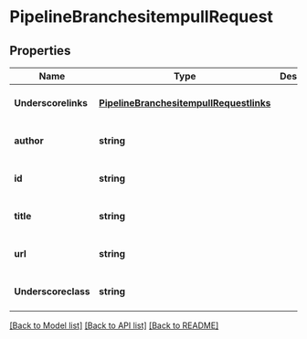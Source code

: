 # PipelineBranchesitempullRequest

## Properties
Name | Type | Description | Notes
------------ | ------------- | ------------- | -------------
**Underscorelinks** | [**PipelineBranchesitempullRequestlinks**](PipelineBranchesitempullRequestlinks.md) |  | [optional] [default to null]
**author** | **string** |  | [optional] [default to null]
**id** | **string** |  | [optional] [default to null]
**title** | **string** |  | [optional] [default to null]
**url** | **string** |  | [optional] [default to null]
**Underscoreclass** | **string** |  | [optional] [default to null]

[[Back to Model list]](../README.md#documentation-for-models) [[Back to API list]](../README.md#documentation-for-api-endpoints) [[Back to README]](../README.md)


